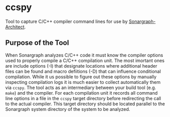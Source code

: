 # ccspy
Tool to capture C/C++ compiler command lines for use by [Sonargraph-Architect](https://hello2morrow.com/products/sonargraph/architect9).

## Purpose of the Tool
When Sonargraph analyzes C/C++ code it must know the compiler options used to properly compile a C/C++ compilation unit. The most
imortant ones are include options (-I) that designate locations where additional header files can be found and macro defiitions (-D)
that can influence conditional compilation. While it us possible to figure out these options by manually inspecting compilation logs
it is much easier to collect automatically them via `ccspy`. The tool acts as an intermediary between your build tool (e.g. `make`)
and the compiler. For each compilation unit it records all command line options in a file in the `ccspy` target directory before
redirecting the call to the actual compiler.  This target directory should be located parallel to the Sonargraph system directory 
of the system to be analyzed.
